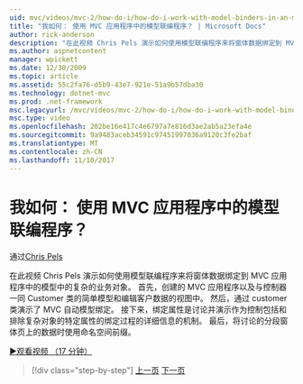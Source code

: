 ```yaml
---
uid: mvc/videos/mvc-2/how-do-i/how-do-i-work-with-model-binders-in-an-mvc-application
title: "我如何： 使用 MVC 应用程序中的模型联编程序？ | Microsoft Docs"
author: rick-anderson
description: "在此视频 Chris Pels 演示如何使用模型联编程序来将窗体数据绑定到 MVC 应用程序中的模型中的复杂的业务对象。 首先，MVC applicat..."
ms.author: aspnetcontent
manager: wpickett
ms.date: 12/30/2009
ms.topic: article
ms.assetid: 55c2fa76-d5b9-43e7-921e-51a9b57dba30
ms.technology: dotnet-mvc
ms.prod: .net-framework
msc.legacyurl: /mvc/videos/mvc-2/how-do-i/how-do-i-work-with-model-binders-in-an-mvc-application
msc.type: video
ms.openlocfilehash: 202be16e417c4e6797a7e816d3ae2ab5a23efa4e
ms.sourcegitcommit: 9a9483aceb34591c97451997036a9120c3fe2baf
ms.translationtype: MT
ms.contentlocale: zh-CN
ms.lasthandoff: 11/10/2017
---
```

<a name="how-do-i-work-with-model-binders-in-an-mvc-application"></a>我如何： 使用 MVC 应用程序中的模型联编程序？
====================
通过[Chris Pels](https://twitter.com/chrispels)

在此视频 Chris Pels 演示如何使用模型联编程序来将窗体数据绑定到 MVC 应用程序中的模型中的复杂的业务对象。 首先，创建的 MVC 应用程序以及与控制器一同 Customer 类的简单模型和编辑客户数据的视图中。 然后，通过 customer 类演示了 MVC 自动模型绑定。 接下来，绑定属性是讨论并演示作为控制包括和排除复杂对象的特定属性的绑定过程的详细信息的机制。 最后，将讨论的分段窗体页上的数据时使用命名空间前缀。

[&#9654;观看视频 （17 分钟）](https://channel9.msdn.com/Blogs/ASP-NET-Site-Videos/how-do-i-work-with-model-binders-in-an-mvc-application)

>[!div class="step-by-step"]
[上一页](how-do-i-create-a-custom-html-helper-for-an-mvc-application.md)
[下一页](how-do-i-use-httpverbs-attributes-in-an-mvc-application.md)
